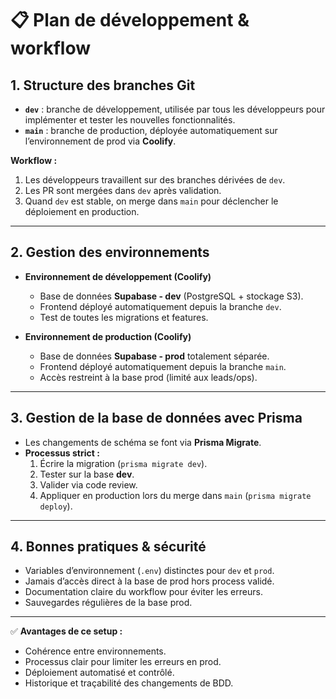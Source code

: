 # 📋 Plan de développement & workflow

## 1. Structure des branches Git
- **`dev`** : branche de développement, utilisée par tous les développeurs pour implémenter et tester les nouvelles fonctionnalités.
- **`main`** : branche de production, déployée automatiquement sur l’environnement de prod via **Coolify**.

**Workflow :**
1. Les développeurs travaillent sur des branches dérivées de `dev`.
2. Les PR sont mergées dans `dev` après validation.
3. Quand `dev` est stable, on merge dans `main` pour déclencher le déploiement en production.

---

## 2. Gestion des environnements
- **Environnement de développement (Coolify)**  
  - Base de données **Supabase - dev** (PostgreSQL + stockage S3).
  - Frontend déployé automatiquement depuis la branche `dev`.
  - Test de toutes les migrations et features.
  
- **Environnement de production (Coolify)**  
  - Base de données **Supabase - prod** totalement séparée.
  - Frontend déployé automatiquement depuis la branche `main`.
  - Accès restreint à la base prod (limité aux leads/ops).

---

## 3. Gestion de la base de données avec Prisma
- Les changements de schéma se font via **Prisma Migrate**.
- **Processus strict :**
  1. Écrire la migration (`prisma migrate dev`).
  2. Tester sur la base **dev**.
  3. Valider via code review.
  4. Appliquer en production lors du merge dans `main` (`prisma migrate deploy`).

---

## 4. Bonnes pratiques & sécurité
- Variables d’environnement (`.env`) distinctes pour `dev` et `prod`.
- Jamais d’accès direct à la base de prod hors process validé.
- Documentation claire du workflow pour éviter les erreurs.
- Sauvegardes régulières de la base prod.

---

✅ **Avantages de ce setup :**
- Cohérence entre environnements.
- Processus clair pour limiter les erreurs en prod.
- Déploiement automatisé et contrôlé.
- Historique et traçabilité des changements de BDD.
